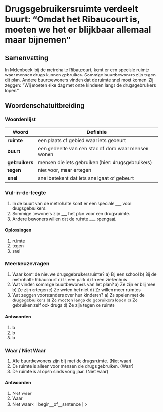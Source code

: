 # Drugsgebruikersruimte verdeelt buurt: “Omdat het Ribaucourt is, moeten we het er blijkbaar allemaal maar bijnemen”

## Samenvatting
In Molenbeek, bij de metrohalte Ribaucourt, komt er een speciale ruimte waar mensen drugs kunnen gebruiken. Sommige buurtbewoners zijn tegen dit plan. Andere buurtbewoners vinden dat de ruimte snel moet komen. Zij zeggen: "Wij moeten elke dag met onze kinderen langs de drugsgebruikers lopen."

## Woordenschatuitbreiding

### Woordenlijst
| Woord | Definitie |
|-------|-----------|
| **ruimte** | een plaats of gebied waar iets gebeurt |
| **buurt** | een gedeelte van een stad of dorp waar mensen wonen |
| **gebruikers** | mensen die iets gebruiken (hier: drugsgebruikers) |
| **tegen** | niet voor, maar ertegen |
| **snel** | snel betekent dat iets snel gaat of gebeurt |

### Vul-in-de-leegte
1. In de buurt van de metrohalte komt er een speciale ___ voor drugsgebruikers.
2. Sommige bewoners zijn ___ het plan voor een drugsruimte.
3. Andere bewoners willen dat de ruimte ___ opengaat.
#### Oplossingen
1. ruimte
2. tegen
3. snel

### Meerkeuzevragen
1. Waar komt de nieuwe drugsgebruikersruimte?
   a) Bij een school
   b) Bij de metrohalte Ribaucourt
   c) In een park
   d) In een ziekenhuis
2. Wat vinden sommige buurtbewoners van het plan?
   a) Ze zijn er blij mee
   b) Ze zijn ertegen
   c) Ze weten het niet
   d) Ze willen meer ruimtes
3. Wat zeggen voorstanders over hun kinderen?
   a) Ze spelen met de drugsgebruikers
   b) Ze moeten langs de gebruikers lopen
   c) Ze gebruiken zelf ook drugs
   d) Ze zijn tegen de ruimte
#### Antwoorden
1. b
2. b
3. b

### Waar / Niet Waar
1. Alle buurtbewoners zijn blij met de drugsruimte. (Niet waar)
2. De ruimte is alleen voor mensen die drugs gebruiken. (Waar)
3. De ruimte is al open sinds vorig jaar. (Niet waar)
#### Antwoorden
1. Niet waar
2. Waar
3. Niet waar<｜begin▁of▁sentence｜>